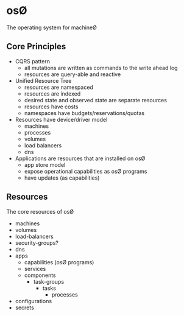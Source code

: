# osØ
The operating system for machineØ

## Core Principles
* CQRS pattern
  * all mutations are written as commands to the write ahead log
  * resources are query-able and reactive
* Unified Resource Tree
  * resources are namespaced
  * resources are indexed
  * desired state and observed state are separate resources
  * resources have costs
  * namespaces have budgets/reservations/quotas
* Resources have device/driver model
  * machines
  * processes
  * volumes
  * load balancers
  * dns
* Applications are resources that are installed on osØ
  * app store model
  * expose operational capabilities as osØ programs
  * have updates (as capabilities)

## Resources
The core resources of osØ
* machines
* volumes
* load-balancers
* security-groups?
* dns
* apps
  * capabilities (osØ programs)
  * services
  * components
    * task-groups
      * tasks
        * processes
* configurations
* secrets
